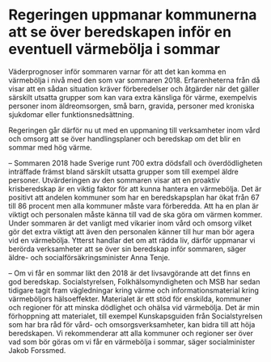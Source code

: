 # Regeringen uppmanar kommunerna att se över beredskapen inför en eventuell värmebölja i sommar

Väderprognoser inför sommaren varnar för att det kan komma en värmebölja i nivå med den som var sommaren 2018. Erfarenheterna från då visar att en sådan situation kräver förberedelser och åtgärder när det gäller särskilt utsatta grupper som kan vara extra känsliga för värme, exempelvis personer inom äldreomsorgen, små barn, gravida, personer med kroniska sjukdomar eller funktionsnedsättning.

Regeringen går därför nu ut med en uppmaning till verksamheter inom vård och omsorg att se över handlingsplaner och beredskap om det blir en sommar med hög värme.

– Sommaren 2018 hade Sverige runt 700 extra dödsfall och överdödligheten inträffade främst bland särskilt utsatta grupper som till exempel äldre personer. Utvärderingen av den sommaren visar att en proaktiv krisberedskap är en viktig faktor för att kunna hantera en värmebölja. Det är positivt att andelen kommuner som har en beredskapsplan har ökat från 67 till 86 procent men alla kommuner måste vara förberedda. Att ha en plan är viktigt och personalen måste känna till vad de ska göra om värmen kommer. Under sommaren är det vanligt med vikarier inom vård och omsorg vilket gör det extra viktigt att även den personalen känner till hur man bör agera vid en värmebölja. Ytterst handlar det om att rädda liv, därför uppmanar vi berörda verksamheter att se över sin beredskap inför sommaren, säger äldre- och socialförsäkringsminister Anna Tenje.

– Om vi får en sommar likt den 2018 är det livsavgörande att det finns en god beredskap. Socialstyrelsen, Folkhälsomyndigheten och MSB har sedan tidigare tagit fram vägledningar kring värme och informationsmaterial kring värmeböljors hälsoeffekter. Materialet är ett stöd för enskilda, kommuner och regioner för att minska dödlighet och ohälsa vid värmebölja. Det är min förhoppning att materialet, till exempel Kunskapsguiden från Socialstyrelsen som har bra råd för vård- och omsorgsverksamheter, kan bidra till att höja beredskapen. Vi rekommenderar att alla kommuner och regioner ser över vad som bör göras om vi får en värmebölja i sommar, säger socialminister Jakob Forssmed.

